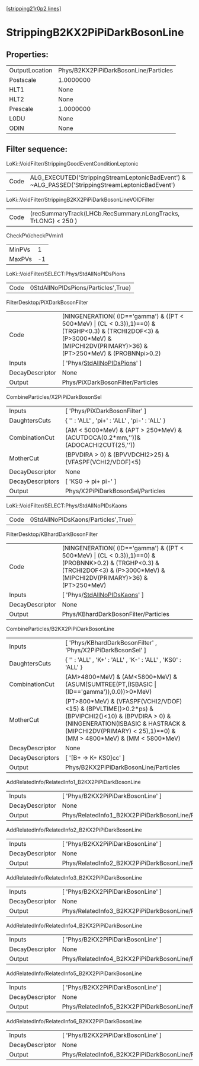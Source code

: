 [[stripping21r0p2 lines]](./stripping21r0p2-index)

# StrippingB2KX2PiPiDarkBosonLine

## Properties:

|                |                                       |
|----------------|---------------------------------------|
| OutputLocation | Phys/B2KX2PiPiDarkBosonLine/Particles |
| Postscale      | 1.0000000                             |
| HLT1           | None                                  |
| HLT2           | None                                  |
| Prescale       | 1.0000000                             |
| L0DU           | None                                  |
| ODIN           | None                                  |

## Filter sequence:

LoKi::VoidFilter/StrippingGoodEventConditionLeptonic

|      |                                                                                                  |
|------|--------------------------------------------------------------------------------------------------|
| Code | ALG_EXECUTED('StrippingStreamLeptonicBadEvent') & ~ALG_PASSED('StrippingStreamLeptonicBadEvent') |

LoKi::VoidFilter/StrippingB2KX2PiPiDarkBosonLineVOIDFilter

|      |                                                                |
|------|----------------------------------------------------------------|
| Code | (recSummaryTrack(LHCb.RecSummary.nLongTracks, TrLONG) \< 250 ) |

CheckPV/checkPVmin1

|        |     |
|--------|-----|
| MinPVs | 1   |
| MaxPVs | -1  |

LoKi::VoidFilter/SELECT:Phys/StdAllNoPIDsPions

|      |                                     |
|------|-------------------------------------|
| Code | 0StdAllNoPIDsPions/Particles',True) |

FilterDesktop/PiXDarkBosonFilter

|                 |                                                                                                                                                                                         |
|-----------------|-----------------------------------------------------------------------------------------------------------------------------------------------------------------------------------------|
| Code            | (NINGENERATION( (ID=='gamma') & ((PT \< 500\*MeV) \| (CL \< 0.3)),1)==0) & (TRGHP\<0.3) & (TRCHI2DOF\<3) & (P\>3000\*MeV) & (MIPCHI2DV(PRIMARY)\>36) & (PT\>250\*MeV) & (PROBNNpi\>0.2) |
| Inputs          | [ 'Phys/[StdAllNoPIDsPions](./stripping21r0p2-commonparticles-stdallnopidspions)' ]                                                                                                   |
| DecayDescriptor | None                                                                                                                                                                                    |
| Output          | Phys/PiXDarkBosonFilter/Particles                                                                                                                                                       |

CombineParticles/X2PiPiDarkBosonSel

|                  |                                                                                       |
|------------------|---------------------------------------------------------------------------------------|
| Inputs           | [ 'Phys/PiXDarkBosonFilter' ]                                                       |
| DaughtersCuts    | { '' : 'ALL' , 'pi+' : 'ALL' , 'pi-' : 'ALL' }                                        |
| CombinationCut   | (AM \< 5000\*MeV) & (APT \> 250\*MeV) & (ACUTDOCA(0.2\*mm,''))& (ADOCACHI2CUT(25,'')) |
| MotherCut        | (BPVDIRA \> 0) & (BPVVDCHI2\>25) & (VFASPF(VCHI2/VDOF)\<5)                            |
| DecayDescriptor  | None                                                                                  |
| DecayDescriptors | [ 'KS0 -\> pi+ pi-' ]                                                               |
| Output           | Phys/X2PiPiDarkBosonSel/Particles                                                     |

LoKi::VoidFilter/SELECT:Phys/StdAllNoPIDsKaons

|      |                                     |
|------|-------------------------------------|
| Code | 0StdAllNoPIDsKaons/Particles',True) |

FilterDesktop/KBhardDarkBosonFilter

|                 |                                                                                                                                                                                        |
|-----------------|----------------------------------------------------------------------------------------------------------------------------------------------------------------------------------------|
| Code            | (NINGENERATION( (ID=='gamma') & ((PT \< 500\*MeV) \| (CL \< 0.3)),1)==0) & (PROBNNK\>0.2) & (TRGHP\<0.3) & (TRCHI2DOF\<3) & (P\>3000\*MeV) & (MIPCHI2DV(PRIMARY)\>36) & (PT\>250\*MeV) |
| Inputs          | [ 'Phys/[StdAllNoPIDsKaons](./stripping21r0p2-commonparticles-stdallnopidskaons)' ]                                                                                                  |
| DecayDescriptor | None                                                                                                                                                                                   |
| Output          | Phys/KBhardDarkBosonFilter/Particles                                                                                                                                                   |

CombineParticles/B2KX2PiPiDarkBosonLine

|                  |                                                                                                                                                                                                                        |
|------------------|------------------------------------------------------------------------------------------------------------------------------------------------------------------------------------------------------------------------|
| Inputs           | [ 'Phys/KBhardDarkBosonFilter' , 'Phys/X2PiPiDarkBosonSel' ]                                                                                                                                                         |
| DaughtersCuts    | { '' : 'ALL' , 'K+' : 'ALL' , 'K-' : 'ALL' , 'KS0' : 'ALL' }                                                                                                                                                           |
| CombinationCut   | (AM\>4800\*MeV) & (AM\<5800\*MeV) & (ASUM(SUMTREE(PT,(ISBASIC \| (ID=='gamma')),0.0))\>0\*MeV)                                                                                                                         |
| MotherCut        | (PT\>800\*MeV) & (VFASPF(VCHI2/VDOF)\<15) & (BPVLTIME()\>0.2\*ps) & (BPVIPCHI2()\<10) & (BPVDIRA \> 0) & (NINGENERATION(ISBASIC & HASTRACK & (MIPCHI2DV(PRIMARY) \< 25),1)==0) & (MM \> 4800\*MeV) & (MM \< 5800\*MeV) |
| DecayDescriptor  | None                                                                                                                                                                                                                   |
| DecayDescriptors | [ '[B+ -\> K+ KS0]cc' ]                                                                                                                                                                                            |
| Output           | Phys/B2KX2PiPiDarkBosonLine/Particles                                                                                                                                                                                  |

AddRelatedInfo/RelatedInfo1_B2KX2PiPiDarkBosonLine

|                 |                                                    |
|-----------------|----------------------------------------------------|
| Inputs          | [ 'Phys/B2KX2PiPiDarkBosonLine' ]                |
| DecayDescriptor | None                                               |
| Output          | Phys/RelatedInfo1_B2KX2PiPiDarkBosonLine/Particles |

AddRelatedInfo/RelatedInfo2_B2KX2PiPiDarkBosonLine

|                 |                                                    |
|-----------------|----------------------------------------------------|
| Inputs          | [ 'Phys/B2KX2PiPiDarkBosonLine' ]                |
| DecayDescriptor | None                                               |
| Output          | Phys/RelatedInfo2_B2KX2PiPiDarkBosonLine/Particles |

AddRelatedInfo/RelatedInfo3_B2KX2PiPiDarkBosonLine

|                 |                                                    |
|-----------------|----------------------------------------------------|
| Inputs          | [ 'Phys/B2KX2PiPiDarkBosonLine' ]                |
| DecayDescriptor | None                                               |
| Output          | Phys/RelatedInfo3_B2KX2PiPiDarkBosonLine/Particles |

AddRelatedInfo/RelatedInfo4_B2KX2PiPiDarkBosonLine

|                 |                                                    |
|-----------------|----------------------------------------------------|
| Inputs          | [ 'Phys/B2KX2PiPiDarkBosonLine' ]                |
| DecayDescriptor | None                                               |
| Output          | Phys/RelatedInfo4_B2KX2PiPiDarkBosonLine/Particles |

AddRelatedInfo/RelatedInfo5_B2KX2PiPiDarkBosonLine

|                 |                                                    |
|-----------------|----------------------------------------------------|
| Inputs          | [ 'Phys/B2KX2PiPiDarkBosonLine' ]                |
| DecayDescriptor | None                                               |
| Output          | Phys/RelatedInfo5_B2KX2PiPiDarkBosonLine/Particles |

AddRelatedInfo/RelatedInfo6_B2KX2PiPiDarkBosonLine

|                 |                                                    |
|-----------------|----------------------------------------------------|
| Inputs          | [ 'Phys/B2KX2PiPiDarkBosonLine' ]                |
| DecayDescriptor | None                                               |
| Output          | Phys/RelatedInfo6_B2KX2PiPiDarkBosonLine/Particles |

